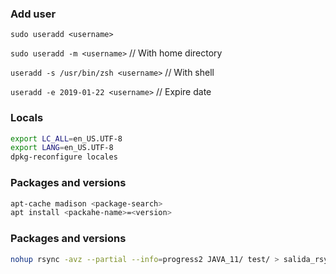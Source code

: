 ### Add user
`sudo useradd <username>`

`sudo useradd -m <username>` // With home directory

`useradd -s /usr/bin/zsh <username>`  // With shell

`useradd -e 2019-01-22 <username>`  // Expire date



### Locals
```bash
export LC_ALL=en_US.UTF-8
export LANG=en_US.UTF-8
dpkg-reconfigure locales
```

### Packages and versions
```bash
apt-cache madison <package-search>
apt install <packahe-name>=<version>
```


### Packages and versions
```bash
nohup rsync -avz --partial --info=progress2 JAVA_11/ test/ > salida_rsync.log 2>&1 &
```
